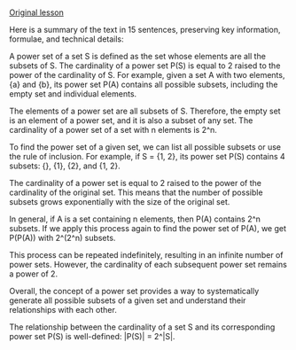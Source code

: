 # 

[Original lesson](https://www.coursera.org/learn/uol-discrete-mathematics/lecture/iKLUl/the-powerset-of-a-set)

Here is a summary of the text in 15 sentences, preserving key information, formulae, and technical details:

A power set of a set S is defined as the set whose elements are all the subsets of S. The cardinality of a power set P(S) is equal to 2 raised to the power of the cardinality of S. For example, given a set A with two elements, {a} and {b}, its power set P(A) contains all possible subsets, including the empty set and individual elements.

The elements of a power set are all subsets of S. Therefore, the empty set is an element of a power set, and it is also a subset of any set. The cardinality of a power set of a set with n elements is 2^n.

To find the power set of a given set, we can list all possible subsets or use the rule of inclusion. For example, if S = {1, 2}, its power set P(S) contains 4 subsets: {}, {1}, {2}, and {1, 2}.

The cardinality of a power set is equal to 2 raised to the power of the cardinality of the original set. This means that the number of possible subsets grows exponentially with the size of the original set.

In general, if A is a set containing n elements, then P(A) contains 2^n subsets. If we apply this process again to find the power set of P(A), we get P(P(A)) with 2^(2^n) subsets.

This process can be repeated indefinitely, resulting in an infinite number of power sets. However, the cardinality of each subsequent power set remains a power of 2.

Overall, the concept of a power set provides a way to systematically generate all possible subsets of a given set and understand their relationships with each other.

The relationship between the cardinality of a set S and its corresponding power set P(S) is well-defined: |P(S)| = 2^|S|.

